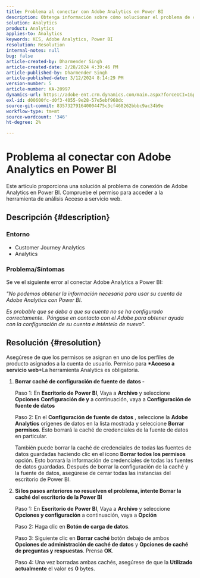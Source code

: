 ```yaml
---
title: Problema al conectar con Adobe Analytics en Power BI
description: Obtenga información sobre cómo solucionar el problema de conexión de Adobe Analytics en Power BI. Compruebe el permiso para acceder a la herramienta de análisis Acceso a servicio web.
solution: Analytics
product: Analytics
applies-to: Analytics
keywords: KCS, Adobe Analytics, Power BI
resolution: Resolution
internal-notes: null
bug: false
article-created-by: Dharmender Singh
article-created-date: 2/28/2024 4:39:46 PM
article-published-by: Dharmender Singh
article-published-date: 3/12/2024 8:14:29 PM
version-number: 5
article-number: KA-20997
dynamics-url: https://adobe-ent.crm.dynamics.com/main.aspx?forceUCI=1&pagetype=entityrecord&etn=knowledgearticle&id=d3a875f5-57d6-ee11-9079-6045bd006295
exl-id: d00600fc-d0f3-4055-9e28-57e5ebf968dc
source-git-commit: 835732791640004475c3cf468262bbbc9ac34b9e
workflow-type: tm+mt
source-wordcount: '346'
ht-degree: 2%

---
```


# Problema al conectar con Adobe Analytics en Power BI


Este artículo proporciona una solución al problema de conexión de Adobe Analytics en Power BI. Compruebe el permiso para acceder a la herramienta de análisis Acceso a servicio web.

## Descripción {#description}


### <b>Entorno</b>

- Customer Journey Analytics
- Analytics




### <b>Problema/Síntomas</b>

Se ve el siguiente error al conectar Adobe Analytics a Power BI:



*&quot;No podemos obtener la información necesaria para usar su cuenta de Adobe Analytics con Power BI.*

*Es probable que se deba a que su cuenta no se ha configurado correctamente.  Póngase en contacto con el Adobe para obtener ayuda con la configuración de su cuenta e inténtelo de nuevo&quot;.*


## Resolución {#resolution}

Asegúrese de que los permisos se asignan en uno de los perfiles de producto asignados a la cuenta de usuario. Permiso para <b>*Acceso a servicio web</b>*La herramienta Analytics es obligatoria.<br>


1. <b>Borrar caché de configuración de fuente de datos - </b>

   Paso 1: En <b>Escritorio de Power BI</b>, Vaya a <b>Archivo</b> y seleccione <b>Opciones</b> <b>Configuración de y</b> a continuación, vaya a <b>Configuración de fuente de datos</b>

   Paso 2: En el <b>Configuración de fuente de datos</b> , seleccione la <b>Adobe Analytics</b> orígenes de datos en la lista mostrada y seleccione <b>Borrar permisos</b>. Esto borrará la caché de credenciales de la fuente de datos en particular.

   También puede borrar la caché de credenciales de todas las fuentes de datos guardadas haciendo clic en el icono <b>Borrar todos los permisos </b>opción. Esto borrará la información de credenciales de todas las fuentes de datos guardadas.
Después de borrar la configuración de la caché y la fuente de datos, asegúrese de cerrar todas las instancias del escritorio de Power BI.
2. <b>Si los pasos anteriores no resuelven el problema, intente Borrar la caché del escritorio de la Power BI</b>

   Paso 1: En <b>Escritorio de Power BI</b>, Vaya a <b>Archivo</b> y seleccione <b>Opciones y configuración</b> a continuación, vaya a <b>Opción</b>

   Paso 2: Haga clic en <b>Botón de carga de datos</b>.

   Paso 3: Siguiente clic en <b>Borrar caché</b> botón debajo de ambos <b>Opciones de administración de caché de datos</b> y <b>Opciones de caché de preguntas y respuestas</b>. Prensa <b>OK</b>.

   Paso 4: Una vez borradas ambas cachés, asegúrese de que la <b>Utilizado actualmente</b> el valor es <b>0</b> bytes.
